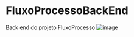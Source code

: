 # FluxoProcessoBackEnd
Back end do projeto FluxoProcesso
![image](https://github.com/user-attachments/assets/99c5c2eb-22a7-4ed7-bb28-815c7400709f)
